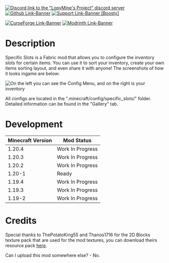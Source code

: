 [![Discord link to the "LopyMine's Project" discord server](https://cdn.modrinth.com/data/cached_images/21f178aff2b64844fefeaf94a3a3a418440fd43f.png)](https://discord.gg/NZzxdkrV4s) [![Github Link-Banner](https://cdn.modrinth.com/data/cached_images/d87060a9e4522786e45b4b54d10853a1b4a91b10.png)](https://github.com/LopyMine/SpecificSlots) [![Support Link-Banner [Boosty]](https://cdn.modrinth.com/data/cached_images/dce91fef079649dee277c52a998fc068e745e99e.png)](https://boosty.to/lopymine/donate)

[![CurseForge Link-Banner](https://cdn.modrinth.com/data/cached_images/c39affcb732c8b1a4fe189e79898c686da3d63e2.png)](https://www.curseforge.com/minecraft/mc-mods/specific-slots) [![Modrinth Link-Banner](https://cdn.modrinth.com/data/cached_images/9991553f6a20e5105b9b153b8d817bc3630c18a8.png)](https://modrinth.com/mod/specific-slots)

# Description

Specific Slots is a Fabric mod that allows you to configure the inventory slots for certain items.
You can use it to sort your inventory, create your own items sorting layout, and even share it with anyone! The screenshots of how it looks ingame are below:

![On the left you can see the Config Menu, and on the right is your inventory](https://cdn.modrinth.com/data/cached_images/04922cfb946cb0679f3f8cabd26cbe1e8437992c.png)

All configs are located in the ".minecraft/config/specific_slots/" folder.
Detailed information can be found in the "Gallery" tab.

# Development

| Minecraft Version | Mod Status |
|----------|----------|
| 1.20.4     | Work In Progress   |
| 1.20.3     | Work In Progress   |
| 1.20.2     | Work In Progress   |
| 1.20-1     | Ready   |
| 1.19.4     | Work In Progress   |
| 1.19.3     | Work In Progress   |
| 1.19-2     | Work In Progress   |

# Credits

Special thanks to ThePotatoKing55 and Thanos1716 for the 2D Blocks texture pack that are used for the mod textures, you can download theirs resource pack [here](https://github.com/Thanos1716/2d-block-item-resourcepack/releases).

Can I upload this mod somewhere else? - No.
